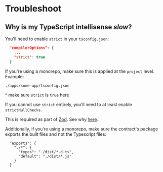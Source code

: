 # Troubleshoot 
##  Why is my TypeScript intellisense *slow*? 

You'll need to enable `strict` in your `tsconfig.json`:
```json
  "compilerOptions": {
    ...
    "strict": true
  }
```
If you're using a monorepo, make sure this is applied at the `project` level. Example:

```
./apps/some-app/tsconfig.json
```
 ^ make sure `strict` is `true` here


If you cannot use `strict` entirely, you'll need to at least enable `strictNullChecks`. 

This is required as part of [Zod](https://github.com/colinhacks/zod#requirements). See why [here](https://github.com/colinhacks/zod/issues/1750).

Additionally, if you're using a monorepo, make sure the contract's package exports the built files and not the Typescript files:

```
  "exports": {
    "./*": {
      "types": "./dist/*.d.ts",
      "default": "./dist/*.js"
    }
  }
```
